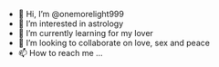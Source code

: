 - 👋 Hi, I’m @onemorelight999
- 👀 I’m interested in astrology
- 🌱 I’m currently learning for my lover
- 💞️ I’m looking to collaborate on love, sex and peace
- 📫 How to reach me ...

<!---
onemorelight999/onemorelight999 is a ✨ special ✨ repository because its `README.md` (this file) appears on your GitHub profile.
You can click the Preview link to take a look at your changes.
--->
